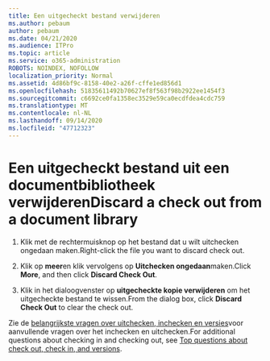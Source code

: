 ```yaml
---
title: Een uitgecheckt bestand verwijderen
ms.author: pebaum
author: pebaum
ms.date: 04/21/2020
ms.audience: ITPro
ms.topic: article
ms.service: o365-administration
ROBOTS: NOINDEX, NOFOLLOW
localization_priority: Normal
ms.assetid: 4d86bf9c-8158-40e2-a26f-cffe1ed856d1
ms.openlocfilehash: 51835611492b70627ef8f563f98b2922ee1454f3
ms.sourcegitcommit: c6692ce0fa1358ec3529e59ca0ecdfdea4cdc759
ms.translationtype: MT
ms.contentlocale: nl-NL
ms.lasthandoff: 09/14/2020
ms.locfileid: "47712323"
---
```

# <a name="discard-a-check-out-from-a-document-library"></a><span data-ttu-id="ac32f-102">Een uitgecheckt bestand uit een documentbibliotheek verwijderen</span><span class="sxs-lookup"><span data-stu-id="ac32f-102">Discard a check out from a document library</span></span>

1. <span data-ttu-id="ac32f-103">Klik met de rechtermuisknop op het bestand dat u wilt uitchecken ongedaan maken.</span><span class="sxs-lookup"><span data-stu-id="ac32f-103">Right-click the file you want to discard check out.</span></span>
    
2. <span data-ttu-id="ac32f-104">Klik op **meer**en klik vervolgens op **Uitchecken ongedaan**maken.</span><span class="sxs-lookup"><span data-stu-id="ac32f-104">Click **More**, and then click **Discard Check Out**.</span></span> 
    
3. <span data-ttu-id="ac32f-105">Klik in het dialoogvenster op **uitgecheckte kopie verwijderen** om het uitgecheckte bestand te wissen.</span><span class="sxs-lookup"><span data-stu-id="ac32f-105">From the dialog box, click **Discard Check Out** to clear the check out.</span></span> 
    
<span data-ttu-id="ac32f-106">Zie de [belangrijkste vragen over uitchecken, inchecken en versies](https://go.microsoft.com/fwlink/?linkid=2018786)voor aanvullende vragen over het inchecken en uitchecken.</span><span class="sxs-lookup"><span data-stu-id="ac32f-106">For additional questions about checking in and checking out, see [Top questions about check out, check in, and versions](https://go.microsoft.com/fwlink/?linkid=2018786).</span></span>
  

